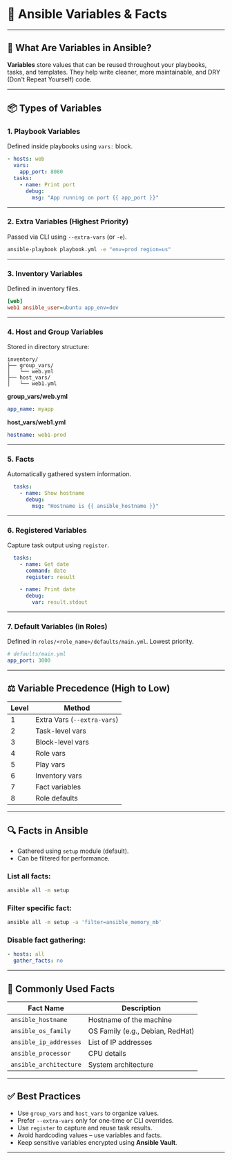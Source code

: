 # 🧠 Ansible Variables & Facts

---

## 📌 What Are Variables in Ansible?

**Variables** store values that can be reused throughout your playbooks, tasks, and templates.
They help write cleaner, more maintainable, and DRY (Don't Repeat Yourself) code.

---

## 📦 Types of Variables

### 1. **Playbook Variables**
Defined inside playbooks using `vars:` block.
```yaml
- hosts: web
  vars:
    app_port: 8080
  tasks:
    - name: Print port
      debug:
        msg: "App running on port {{ app_port }}"
```

---

### 2. **Extra Variables (Highest Priority)**
Passed via CLI using `--extra-vars` (or `-e`).
```bash
ansible-playbook playbook.yml -e "env=prod region=us"
```

---

### 3. **Inventory Variables**
Defined in inventory files.
```ini
[web]
web1 ansible_user=ubuntu app_env=dev
```

---

### 4. **Host and Group Variables**
Stored in directory structure:
```
inventory/
├── group_vars/
│   └── web.yml
├── host_vars/
│   └── web1.yml
```

**group_vars/web.yml**
```yaml
app_name: myapp
```

**host_vars/web1.yml**
```yaml
hostname: web1-prod
```

---

### 5. **Facts**
Automatically gathered system information.
```yaml
  tasks:
    - name: Show hostname
      debug:
        msg: "Hostname is {{ ansible_hostname }}"
```

---

### 6. **Registered Variables**
Capture task output using `register`.
```yaml
  tasks:
    - name: Get date
      command: date
      register: result

    - name: Print date
      debug:
        var: result.stdout
```

---

### 7. **Default Variables (in Roles)**
Defined in `roles/<role_name>/defaults/main.yml`. Lowest priority.
```yaml
# defaults/main.yml
app_port: 3000
```

---

## ⚖️ Variable Precedence (High to Low)

| Level                          | Method                        |
|-------------------------------|-------------------------------|
| 1                             | Extra Vars (`--extra-vars`)   |
| 2                             | Task-level vars               |
| 3                             | Block-level vars              |
| 4                             | Role vars                     |
| 5                             | Play vars                     |
| 6                             | Inventory vars                |
| 7                             | Fact variables                |
| 8                             | Role defaults                 |

---

## 🔍 Facts in Ansible

- Gathered using `setup` module (default).
- Can be filtered for performance.

### List all facts:
```bash
ansible all -m setup
```

### Filter specific fact:
```bash
ansible all -m setup -a 'filter=ansible_memory_mb'
```

### Disable fact gathering:
```yaml
- hosts: all
  gather_facts: no
```

---

## 🧠 Commonly Used Facts

| Fact Name            | Description                     |
|----------------------|---------------------------------|
| `ansible_hostname`   | Hostname of the machine         |
| `ansible_os_family`  | OS Family (e.g., Debian, RedHat)|
| `ansible_ip_addresses` | List of IP addresses         |
| `ansible_processor`  | CPU details                     |
| `ansible_architecture`| System architecture           |

---

## ✅ Best Practices

- Use `group_vars` and `host_vars` to organize values.
- Prefer `--extra-vars` only for one-time or CLI overrides.
- Use `register` to capture and reuse task results.
- Avoid hardcoding values – use variables and facts.
- Keep sensitive variables encrypted using **Ansible Vault**.

---
